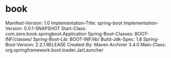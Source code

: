 # book

Manifest-Version: 1.0
Implementation-Title: spring-boot
Implementation-Version: 0.0.1-SNAPSHOT
Start-Class: com.zero.book.springboot.Application
Spring-Boot-Classes: BOOT-INF/classes/
Spring-Boot-Lib: BOOT-INF/lib/
Build-Jdk-Spec: 1.8
Spring-Boot-Version: 2.2.1.RELEASE
Created-By: Maven Archiver 3.4.0
Main-Class: org.springframework.boot.loader.JarLauncher